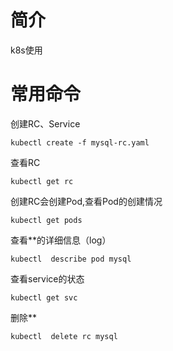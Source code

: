 #	简介

k8s使用

#	常用命令

创建RC、Service

	kubectl create -f mysql-rc.yaml

查看RC

	kubectl get rc

创建RC会创建Pod,查看Pod的创建情况

	kubectl get pods


查看**的详细信息（log）

	kubectl  describe pod mysql

查看service的状态

	kubectl get svc

删除**

	kubectl  delete rc mysql